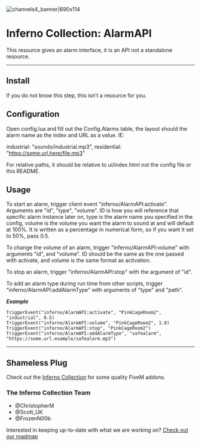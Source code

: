 ![channels4_banner|690x114](https://i.ibb.co/CHMD8y6/channels4-banner.jpg) 
# Inferno Collection: AlarmAPI

This resource gives an alarm interface, it is an API not a standalone resource.

---

## Install

If you do not know this step, this isn't a resource for you.

## Configuration

Open config.lua and fill out the Config.Alarms table, the layout should the alarm name as the index and URL as a value. IE:

industrial: "sounds/industrial.mp3", residential: "https://some.url.here/file.mp3"

For relative paths, it should be relative to ui/index.html not the config file or this README.

## Usage

To start an alarm, trigger client event "inferno/AlarmAPI:activate". Arguments are "id", "type", "volume".
ID is how you will reference that specific alarm instance later on, type is the alarm name you specified in the config, volume is the volume you want the alarm to sound at and will default at 100%. It is written as a percentage in numerical form, so if you want it set to 50%, pass 0.5.

To change the volume of an alarm, trigger "inferno/AlarmAPI:volume" with arguments "id", and "volume".
ID should be the same as the one passed with activate, and volume is the same format as activation.

To stop an alarm, trigger "inferno/AlarmAPI:stop" with the argument of "id".

To add an alarm type during run time from other scripts, trigger "inferno/AlarmAPI:addAlarmType" with arguments of "type" and "path".

***Example***

```
TriggerEvent("inferno/AlarmAPI:activate", "PinkCageRoom2", "industrial", 0.5)
TriggerEvent("inferno/AlarmAPI:volume", "PinkCageRoom2", 1.0)
TriggerEvent("inferno/AlarmAPI:stop", "PinkCageRoom2")
TriggerEvent("inferno/AlarmAPI:addAlarmType", "safealarm", "https://some.url.example/safealarm.mp3")
```

---

## Shameless Plug

Check out the [Inferno Collection](https://inferno-collection.com) for some quality FiveM addons.

### The Inferno Collection Team
* @ChristopherM
* @Scott_UK 
* @FrozenN00b

Interested in keeping up-to-date with what we are working on? [Check out our roadmap](https://inferno-collection.com/roadmap)